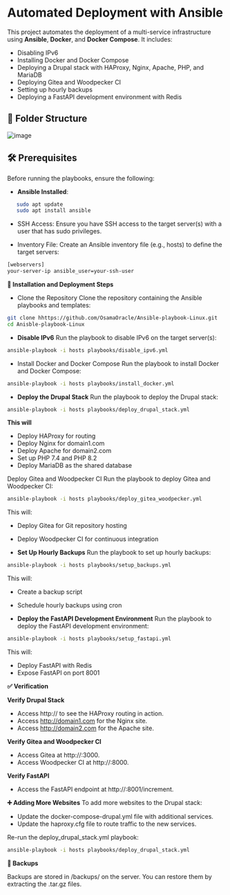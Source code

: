 #  Automated Deployment with Ansible

This project automates the deployment of a multi-service infrastructure using **Ansible**, **Docker**, and **Docker Compose**. It includes:

- Disabling IPv6
- Installing Docker and Docker Compose
- Deploying a Drupal stack with HAProxy, Nginx, Apache, PHP, and MariaDB
- Deploying Gitea and Woodpecker CI
- Setting up hourly backups
- Deploying a FastAPI development environment with Redis

## 📂 Folder Structure

![image](https://github.com/user-attachments/assets/f9edeeba-62e2-4c32-b3e5-57a2042e9431)



## 🛠️ Prerequisites

Before running the playbooks, ensure the following:

-  **Ansible Installed**:
```bash
   sudo apt update
   sudo apt install ansible
```

- SSH Access: Ensure you have SSH access to the target server(s) with a user that has sudo privileges.

- Inventory File: Create an Ansible inventory file (e.g., hosts) to define the target servers:

```bash
[webservers]
your-server-ip ansible_user=your-ssh-user
```
**🚀 Installation and Deployment Steps**

- Clone the Repository
	Clone the repository containing the Ansible playbooks and templates:

```bash
git clone hhttps://github.com/OsamaOracle/Ansible-playbook-Linux.git
cd Anisble-playbook-Linux
```
- **Disable IPv6**
Run the playbook to disable IPv6 on the target server(s):

```bash
ansible-playbook -i hosts playbooks/disable_ipv6.yml
```
-  Install Docker and Docker Compose
Run the playbook to install Docker and Docker Compose:

```bash
ansible-playbook -i hosts playbooks/install_docker.yml
```

- **Deploy the Drupal Stack**
Run the playbook to deploy the Drupal stack:

```bash
ansible-playbook -i hosts playbooks/deploy_drupal_stack.yml
```

**This will**

- Deploy HAProxy for routing
- Deploy Nginx for domain1.com
- Deploy Apache for domain2.com
- Set up PHP 7.4 and PHP 8.2
- Deploy MariaDB as the shared database


Deploy Gitea and Woodpecker CI
Run the playbook to deploy Gitea and Woodpecker CI:

```bash
ansible-playbook -i hosts playbooks/deploy_gitea_woodpecker.yml
```


This will:
- Deploy Gitea for Git repository hosting
- Deploy Woodpecker CI for continuous integration

- **Set Up Hourly Backups**
Run the playbook to set up hourly backups:

```bash
ansible-playbook -i hosts playbooks/setup_backups.yml
```

This will:

- Create a backup script
- Schedule hourly backups using cron

- **Deploy the FastAPI Development Environment**
Run the playbook to deploy the FastAPI development environment:

```bash
ansible-playbook -i hosts playbooks/setup_fastapi.yml
```

This will:

- Deploy FastAPI with Redis
- Expose FastAPI on port 8001

**✅ Verification**

**Verify Drupal Stack**
- Access http://<your-server-ip> to see the HAProxy routing in action.
- Access http://domain1.com for the Nginx site.
- Access http://domain2.com for the Apache site.

**Verify Gitea and Woodpecker CI**
- Access Gitea at http://<your-server-ip>:3000.
- Access Woodpecker CI at http://<your-server-ip>:8000.

**Verify FastAPI**
- Access the FastAPI endpoint at http://<your-server-ip>:8001/increment.

**➕ Adding More Websites**
To add more websites to the Drupal stack:

- Update the docker-compose-drupal.yml file with additional services.
- Update the haproxy.cfg file to route traffic to the new services.

Re-run the deploy_drupal_stack.yml playbook:

```bash
ansible-playbook -i hosts playbooks/deploy_drupal_stack.yml
```
**💾 Backups**

Backups are stored in /backups/ on the server. You can restore them by extracting the .tar.gz files.
